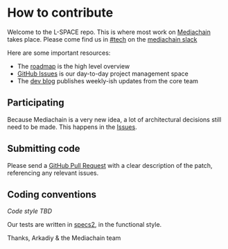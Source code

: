 # How to contribute

Welcome to the L-SPACE repo. This is where most work on [Mediachain](https://medium.com/mine-labs/introducing-mediachain-a696f8fd2035) takes place. Please come find us in [#tech](https://mediachain.slack.com/messages/tech/) on the [mediachain slack](https://mediachain-slack.herokuapp.com/)

Here are some important resources:

  * The [roadmap](https://medium.com/mine-labs/mediachain-developer-update-v-a7f6006ad953) is the high level overview
  * [GitHub Issues](https://github.com/mediachain/L-SPACE/issues) is our day-to-day project management space
  * The [dev blog](https://medium.com/tag/mediachain) publishes weekly-ish updates from the core team

## Participating
Because Mediachain is a very new idea, a lot of architectural decisions still need to be made. This happens in the [Issues](https://github.com/mediachain/L-SPACE/issues).

## Submitting code

Please send a [GitHub Pull Request](mediachain/L-SPACE) with a clear description of the patch, referencing any relevant issues.

## Coding conventions
_Code style TBD_

Our tests are written in [specs2](https://etorreborre.github.io/specs2/guide/SPECS2-3.7.2/org.specs2.guide.UserGuide.html), in the functional style.



Thanks, Arkadiy & the Mediachain team
